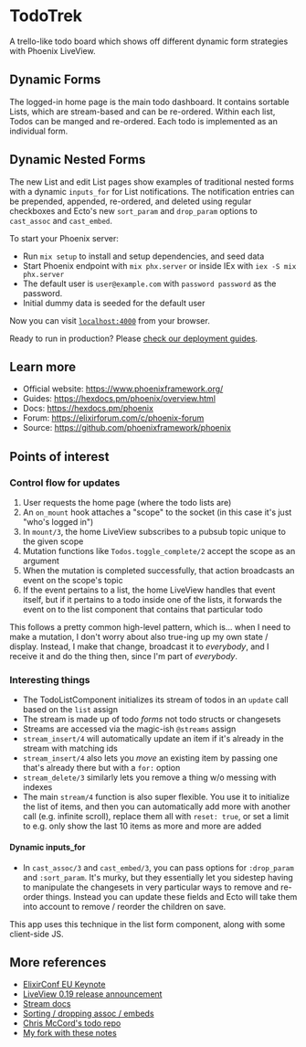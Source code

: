 # TodoTrek

A trello-like todo board which shows off different dynamic form strategies with Phoenix LiveView.

## Dynamic Forms

The logged-in home page is the main todo dashboard. It contains sortable Lists, which are stream-based and can be re-ordered. Within each list, Todos can be manged and re-ordered. Each todo is implemented as an individual form.

## Dynamic Nested Forms

The new List and edit List pages show examples of traditional nested forms with a dynamic `inputs_for` for List notifications. The notification entries can be prepended, appended, re-ordered, and deleted using regular checkboxes and Ecto's new `sort_param` and `drop_param` options to `cast_assoc` and `cast_embed`.

To start your Phoenix server:

  * Run `mix setup` to install and setup dependencies, and seed data
  * Start Phoenix endpoint with `mix phx.server` or inside IEx with `iex -S mix phx.server`
  * The default user is `user@example.com` with `password password` as the password.
  * Initial dummy data is seeded for the default user

Now you can visit [`localhost:4000`](http://localhost:4000) from your browser.

Ready to run in production? Please [check our deployment guides](https://hexdocs.pm/phoenix/deployment.html).

## Learn more

  * Official website: https://www.phoenixframework.org/
  * Guides: https://hexdocs.pm/phoenix/overview.html
  * Docs: https://hexdocs.pm/phoenix
  * Forum: https://elixirforum.com/c/phoenix-forum
  * Source: https://github.com/phoenixframework/phoenix


## Points of interest

### Control flow for updates
1. User requests the home page (where the todo lists are)
1. An `on_mount` hook attaches a "scope" to the socket (in this case it's just "who's logged in")
1. In `mount/3`, the home LiveView subscribes to a pubsub topic unique to the given scope
1. Mutation functions like `Todos.toggle_complete/2` accept the scope as an argument
1. When the mutation is completed successfully, that action broadcasts an event on the scope's topic
1. If the event pertains to a list, the home LiveView handles that event itself, but if it pertains to a todo inside one of the lists, it forwards the event on to the list component that contains that particular todo

This follows a pretty common high-level pattern, which is... when I need to make a mutation, I don't worry about also true-ing up my own state / display. Instead, I make that change, broadcast it to _everybody_, and I receive it and do the thing then, since I'm part of _everybody_.


### Interesting things
- The TodoListComponent initializes its stream of todos in an `update` call based on the `list` assign
- The stream is made up of todo _forms_ not todo structs or changesets
- Streams are accessed via the magic-ish `@streams` assign
- `stream_insert/4` will automatically update an item if it's already in the stream with matching ids
- `stream_insert/4` also lets you _move_ an existing item by passing one that's already there but with a `for:` option
- `stream_delete/3` similarly lets you remove a thing w/o messing with indexes
- The main `stream/4` function is also super flexible. You use it to initialize the list of items, and then you can automatically add more with another call (e.g. infinite scroll), replace them all with `reset: true`, or set a limit to e.g. only show the last 10 items as more and more are added


#### Dynamic inputs_for
- In `cast_assoc/3` and `cast_embed/3`, you can pass options for `:drop_param` and `:sort_param`. It's murky, but they essentially let you sidestep having to manipulate the changesets in very particular ways to remove and re-order things. Instead you can update these fields and Ecto will take them into account to remove / reorder the children on save.

This app uses this technique in the list form component, along with some client-side JS.


## More references
- [ElixirConf EU Keynote](https://www.youtube.com/watch?v=FADQAnq0RpA)
- [LiveView 0.19 release announcement](https://phoenixframework.org/blog/phoenix-liveview-0.19-released)
- [Stream docs](https://hexdocs.pm/phoenix_live_view/Phoenix.LiveView.html#stream/4)
- [Sorting / dropping assoc / embeds](https://hexdocs.pm/ecto/Ecto.Changeset.html#cast_assoc/3-partial-changes-for-many-style-associations)
- [Chris McCord's todo repo](https://github.com/chrismccord/todo_trek)
- [My fork with these notes](https://github.com/grossvogel/todo_trek)
